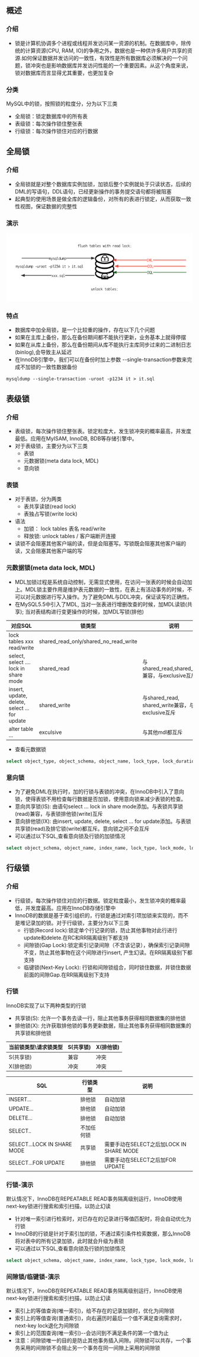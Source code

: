 ## 概述

### 介绍

- 锁是计算机协调多个进程或线程并发访问某一资源的机制。在数据库中，除传统的计算资源(CPU, RAM, IO)的争用之外，数据也是一种供许多用户共享的资源.如何保证数据并发访问的一致性，有效性是所有数据库必须解决的一个问题，锁冲突也是影响数据库并发访问性能的一个重要因素。从这个角度来说，锁对数据库而言显得尤其重要，也更加复杂

### 分类

MySQL中的锁，按照锁的粒度分，分为以下三类

- 全局锁：锁定数据库中的所有表
- 表级锁：每次操作锁住整张表
- 行级锁：每次操作锁住对应的行数据

## 全局锁

### 介绍

- 全局锁就是对整个数据库实例加锁，加锁后整个实例就处于只读状态，后续的DML的写语句，DDL语句，已经更新操作的事务提交语句都将被阻塞
- 起典型的使用场景是做全库的逻辑备份，对所有的表进行锁定，从而获取一致性视图，保证数据的完整性

### 演示

![](./images/全局锁.png)

### 特点

- 数据库中加全局锁，是一个比较重的操作，存在以下几个问题
- 如果在主库上备份，那么在备份期间都不能执行更新，业务基本上就得停摆
- 如果在从库上备份，那么在备份期间从库不能执行主库同步过来的二进制日志(binlog),会导致主从延迟
- 在InnoDB引擎中，我们可以在备份时加上参数 --single-transaction参数来完成不加锁的一致性数据备份

```shell
mysqldump --single-transaction -uroot -p1234 it > it.sql
```

## 表级锁

 ### 介绍

- 表级锁，每次操作锁住整张表。锁定粒度大，发生锁冲突的概率最高，并发度最低。应用在MyISAM, InnoDB, BDB等存储引擎中。
- 对于表级锁，主要分为以下三类
  - 表锁
  - 元数据锁(meta data lock, MDL)
  - 意向锁

### 表锁

- 对于表锁，分为两类
  - 表共享读锁(read lock)
  - 表独占写锁(write lock)
- 语法
  - 加锁： lock tables 表名 read/write
  - 释放锁: unlock tables / 客户端断开连接
- 读锁不会阻塞其他客户端的读，但是会阻塞写。写锁既会阻塞其他客户端的读，又会阻塞其他客户端的写

### 元数据锁(meta data lock, MDL)

- MDL加锁过程是系统自动控制，无需显式使用，在访问一张表的时候会自动加上。MDL锁主要作用是维护表元数据的一致性，在表上有活动事务的时候，不可以对元数据进行写入操作。为了避免DML与DDL冲突，保证读写的正确性。
- 在MySQL5.5中引入了MDL, 当对一张表进行增删改查的时候，加MDL读锁(共享); 当对表结构进行变更操作的时候，加MDL写锁(排他)

| 对应SQL                                       | 锁类型                                | 说明                                             |
| --------------------------------------------- | ------------------------------------- | ------------------------------------------------ |
| lock tables xxx read/write                    | shared_read_only/shared_no_read_write |                                                  |
| select, select .... lock in share mode        | shared_read                           | 与shared_read,shared_write兼容，与exclusive互斥  |
| insert, update, delete, select ... for update | shared_write                          | 与shared_read, shared_write兼容，与exclusive互斥 |
| alter table ...                               | exculsive                             | 与其他mdl都互斥                                  |

- 查看元数据锁

```sql
select object_type, object_schema, object_name, lock_type, lock_duration from performance_schema.metadata_locks;
```

### 意向锁

- 为了避免DML在执行时，加的行锁与表锁的冲突，在InnoDB中引入了意向锁，使得表锁不用检查每行数据是否加锁，使用意向锁来减少表锁的检查。
- 意向共享锁(IS): 由语句select ... lock in share mode添加。与表锁共享锁(read)兼容，与表锁排他锁(write)互斥
- 意向排他锁(IX): 由insert, update, delete, select ... for update添加。与表锁共享锁(read)及排它锁(write)都互斥。意向锁之间不会互斥
- 可以通过以下SQL,查看意向锁及行锁的加锁情况

```sql
select object_schema, object_name, index_name, lock_type, lock_mode, lock_data from performance_schema.data_locks;
```

## 行级锁

### 介绍

- 行级锁，每次操作锁住对应的行数据。锁定粒度最小，发生锁冲突的概率最低，并发度最高。应用在InnoDB存储引擎中
- InnoDB的数据是基于索引组织的，行锁是通过对索引项加锁来实现的，而不是堆记录加的锁。对于行级锁，主要分为以下三类
  - 行锁(Record lock):锁定单个行记录的锁，防止其他事物对此行进行update和delete.在RC和RR隔离级别下都支持
  - 间隙锁(Gap Lock):锁定索引记录间隙（不含该记录），确保索引记录间隙不变，防止其他事物在这个间隙进行insert, 产生幻读。在RR隔离级别下都支持
  - 临键锁(Next-Key Lock): 行锁和间隙锁组合，同时锁住数据，并锁住数据前面的间隙Gap.在RR隔离级别下支持

### 行锁

InnoDB实现了以下两种类型的行锁

- 共享锁(S): 允许一个事务去读一行，阻止其他事务获得相同数据集的排他锁
- 排他锁(X): 允许获取排他锁的事务更新数据，阻止其他事务获得相同数据集的共享锁和排他锁

| 当前锁类型\请求锁类型 | S(共享锁) | X(排他锁) |
| --------------------- | --------- | --------- |
| S(共享锁)             | 兼容      | 冲突      |
| X(排他锁)             | 冲突      | 冲突      |

| SQL                         | 行锁类型   | 说明                                     |
| --------------------------- | ---------- | ---------------------------------------- |
| INSERT...                   | 排他锁     | 自动加锁                                 |
| UPDATE...                   | 排他锁     | 自动加锁                                 |
| DELETE...                   | 排他锁     | 自动加锁                                 |
| SELECT..                    | 不加任何锁 |                                          |
| SELECT...LOCK IN SHARE MODE | 共享锁     | 需要手动在SELECT之后加LOCK IN SHARE MODE |
| SELECT...FOR UPDATE         | 排他锁     | 需要手动在SELECT之后加FOR UPDATE         |

### 行锁-演示

默认情况下，InnoDB在REPEATABLE READ事务隔离级别运行，InnoDB使用next-key锁进行搜索和索引扫描，以防止幻读

- 针对唯一索引进行检索时，对已存在的记录进行等值匹配时，将会自动优化为行锁
- InnoDB的行锁是针对于索引加的锁，不通过索引条件检索数据，那么InnoDB将对表中的所有记录加锁，此时就会升级为表锁
- 可以通过以下SQL,查看意向锁及行锁的加锁情况

```sql
select object_schema, object_name, index_name, lock_type, lock_mode, lock_date from performance_schema.data_locks;
```

### 间隙锁/临键锁-演示

默认情况下，InnoDB在REPEATABLE READ事务隔离级别运行，InnoDB使用next-key锁进行搜索和索引扫描，以防止幻读

- 索引上的等值查询(唯一索引)，给不存在的记录加锁时，优化为间隙锁
- 索引上的等值查询(普通索引)，向右遍历时最后一个值不满足查询需求时，next-key lock退化为间隙锁
- 索引上的范围查询(唯一索引)--会访问到不满足条件的第一个值为止
- 注意：间隙锁唯一的目的是防止其他事务插入间隙。间隙锁可以共存，一个事务采用的间隙锁不会阻止另一个事务在同一间隙上采用的间隙锁
